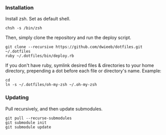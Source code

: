 ### Installation

Install zsh.
Set as default shell.

    chsh -s /bin/zsh

Then, simply clone the repository and run the deploy script.

    git clone --recursive https://github.com/dwieeb/dotfiles.git ~/.dotfiles
    ruby ~/.dotfiles/bin/deploy.rb

If you don't have ruby, symlink desired files & directories to your home directory, prepending a dot before each file or directory's name. Example:

    cd
    ln -s ~/.dotfiles/oh-my-zsh ~/.oh-my-zsh

### Updating

Pull recursively, and then update submodules.

    git pull --recurse-submodules
    git submodule init
    git submodule update
